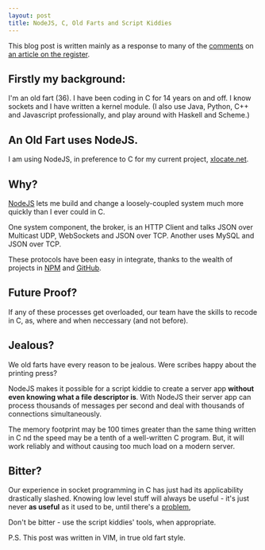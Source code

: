 ```yaml
---
layout: post
title: NodeJS, C, Old Farts and Script Kiddies
---
```


This blog post is written mainly as a response to many of the [comments](http://forums.theregister.co.uk/forum/1/2011/03/01/the_rise_and_rise_of_node_dot_js/) on [an article on the register](http://www.theregister.co.uk/2011/03/01/the_rise_and_rise_of_node_dot_js/).

Firstly my background:
----------------------

I'm an old fart (36).  I have been coding in C for 14 years on and off.  I know sockets and I have written a kernel module.  (I also use Java, Python, C++ and Javascript professionally, and play around with Haskell and Scheme.)

An Old Fart uses NodeJS.
----------------------------

I am using NodeJS, in preference to C for my current project, [xlocate.net](http://www.xlocate.net).

Why?
----

[NodeJS](http://nodejs.org/) lets me build and change a loosely-coupled system  much more quickly than I ever could in C.

One system component, the broker, is an HTTP Client and talks JSON over Multicast UDP, WebSockets and JSON over TCP.  Another uses MySQL and JSON over TCP.

These protocols have been easy in integrate, thanks to the wealth of projects in [NPM](http://npmjs.org/) and [GitHub](https://github.com/).

Future Proof?
-------------

If any of these processes get overloaded, our team have the skills to recode in C, as, where and when neccessary (and not before).

Jealous?
--------

We old farts have every reason to be jealous.  Were scribes happy about the printing press?

NodeJS makes it possible for a script kiddie to create a server app **without even knowing what a file descriptor is**.  With NodeJS their server app can process thousands of messages per second and deal with thousands of connections simultaneously.

The memory footprint may be 100 times greater than the same thing written in C 
nd the speed may be a tenth of a well-written C program.  But, it will work reliably and without causing too much load on a modern server.

Bitter?
-------

Our experience in socket programming in C has just had its applicability drastically slashed.  Knowing low level stuff will always be useful - it's just never **as useful** as it used to be, until there's a [problem](http://www.joelonsoftware.com/articles/LeakyAbstractions.html),

Don't be bitter - use the script kiddies' tools, when appropriate.

P.S. This post was written in VIM, in true old fart style.
